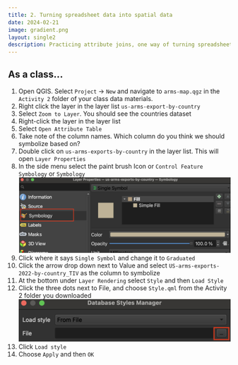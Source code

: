 ```yaml
---
title: 2. Turning spreadsheet data into spatial data
date: 2024-02-21
image: gradient.png
layout: single2
description: Practicing attribute joins, one way of turning spreadsheet .xlsx data into shapes data, or spatial data.
---
```


## As a class...

1. Open QGIS. Select `Project` → `New` and navigate to `arms-map.qgz` in the `Activity 2` folder of your class data materials.
2. Right click the layer in the layer list `us-arms-export-by-country`
3. Select `Zoom to Layer`. You should see the countries dataset
4. Right-click the layer in the layer list
5. Select `Open Attribute Table`
6. Take note of the column names. Which column do you think we should symbolize based on?
7. Double click on `us-arms-exports-by-country` in the layer list. This will open `Layer Properties`
8. In the side menu select the paint brush Icon or `Control Feature Symbology` or `Symbology`
![QGIS Layer Symbology](media/symbology.png)
10. Click where it says `Single Symbol` and change it to `Graduated` 
11. Click the arrow drop down next to Value and select `US-arms-exports-2022-by-country_TIV` as the column to symbolize
12. At the bottom under `Layer Rendering` select `Style` and then `Load Style`
13. Click the three dots next to File, and choose `Style.qml` from the Activity 2 folder you downloaded
![QGIS Style Manager](media/style-manager.png)
14. Click `Load style`
15. Choose `Apply` and then `OK`

